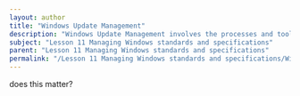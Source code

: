```yaml
---
layout: author
title: "Windows Update Management"
description: "Windows Update Management involves the processes and tools used to manage the installation of updates and patches for Windows operating systems. It ensures that systems remain secure, up-to-date, and compliant with the latest standards and specifications. This includes configuring update settings, monitoring update statuses, troubleshooting update issues, and utilizing Windows Server Update Services (WSUS) for networked environments to control the distribution of updates. Effective Windows Update Management minimizes downtime and protects systems from vulnerabilities by applying security patches and feature updates efficiently."
subject: "Lesson 11 Managing Windows standards and specifications"
parent: "Lesson 11 Managing Windows standards and specifications"
permalink: "/Lesson 11 Managing Windows standards and specifications/Windows Update Management/"
---
```


does this matter?
